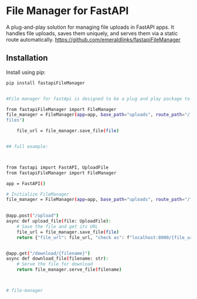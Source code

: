 # File Manager for FastAPI

A plug-and-play solution for managing file uploads in FastAPI apps. It handles file uploads, saves them uniquely, and serves them via a static route automatically.
https://github.com/emeraldlinks/fastapiFileManager
## Installation

Install using pip:

```bash
pip install fastapiFileManager


#File manager for fastApi is designed to be a plug and play package to manage files in fastapi just like in django. you only need three line of code:

from fastapiFileManager import FileManager
file_manager = FileManager(app=app, base_path="uploads", route_path="/
files")

    file_url = file_manager.save_file(file)


## full example:



from fastapi import FastAPI, UploadFile
from fastapiFileManager import FileManager

app = FastAPI()

# Initialize FileManager
file_manager = FileManager(app=app, base_path="uploads", route_path="/files")

 
@app.post("/upload")
async def upload_file(file: UploadFile):
    # Save the file and get its URL
    file_url = file_manager.save_file(file)
    return {"file_url": file_url, "check as": f"localhost:8000/{file_url}"}


@app.get("/download/{filename}")
async def download_file(filename: str):
    # Serve the file for download
    return file_manager.serve_file(filename)



# file-manager
